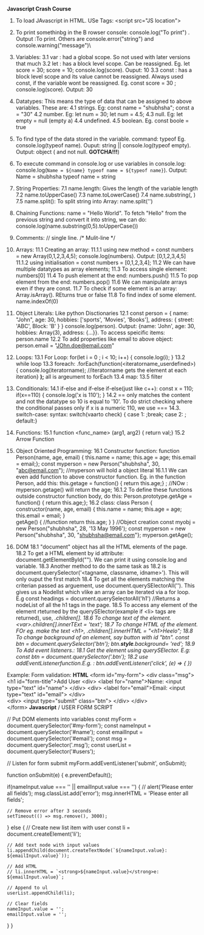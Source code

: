 **Javascript Crash Course**
1. To load JAvascript in HTML. USe Tags: \<script src="JS location"> </script>
2. To print somethinbg in the B  rowser console: console.log("To print") . Output :To print. Others are console.error("string") and console.warning("message")\
3. Variables:
   3.1 var : had a global scope. So not used with later versions that much
   3.2 let : has a block level scope. Can be reassigned. Eg. let score = 30; score = 10; console.log(score). Ouput: 10
   3.3 const : has a block level scope and its value cannot be reassigned. Always used const, if the variable wont be reassigned. Eg. const score = 30 ; console.log(score). Output: 30
4. Datatypes: This means the type of data that can be assigned to above variables. These are:
   4.1 strings. Eg: const name = "shubhsha"; const a = "30"
   4.2 number. Eg: let num = 30; let num = 4.5;
   4.3 null. Eg: let empty = null (empty a)
   4.4 undefined.
   4.5 boolean. Eg. const boole = true
5. To find type of the data stored in the variable. command: typeof <varname> Eg. console.log(typeof name). Ouput: string || console.log(typeof empty). Output: object ( and not null. **GOTCHA!!!**)
6. To execute command in console.log or use variables in console.log: console.log(`Name = ${name} typeof name = ${typeof name}`). Output: Name = shubhsha typeof name = string
7. String Properties:
      7.1 name.length: Gives the length of the variable length
      7.2 name.toUpperCase()
      7.3 name.toLowerCase()
      7.4 name.substring(<startindex>, <length of substring>)
      7.5 name.split(<delimiter>): To split string into Array: name.split('')
9. Chaining Functions:
   name = "Hello World". To fetch "Hello" from the previous string and convert it into string, we can do: console.log(name.substring(0,5).toUpperCase())
10. Comments: // single line. /* Mulit-line */
11. Arrays:
    11.1 Creating an array:
       11.1.1 using new method = const numbers = new Array(0,1,2,3,4,5); console.log(numbers). Output: [0,1,2,3,4,5]
       11.1.2 using initialisation = const numbers = [0,1,2,3,4];
    11.2 We can have multiple datatypes as array elements;
    11.3 To access single element: numbers[0]
    11.4 To push element at the end: numbers.push(<element to add>)
    11.5 To pop element   from the end: numbers.pop()
    11.6 We can manipulate arrays even if they are const.
    11.7 To check if some element is an array: Array.isArray(<varname>). REturns true or false
    11.8 To find index of some element. name.indexOf(0)

12. Object Literals: Like python Disctionaries
    12.1 const person = {
                         name: "John",
                         age: 30,
                         hobbies: ['sports', 'Movies', 'Books'],
                         address: {
                                     street: 'ABC',
                                     Block: 'B'
                                  }
                       }
       console.log(person). Output: {name: 'John', age: 30, hobbies: Array(3), address: {…}}. To access speicific items: person.name
    12.2 To add properties like email to above object: person.email = "JOhn.doe@email.com"
13. Loops:
    13.1 For Loop: for(let i = 0 ; i < 10; i++) { console.log(i); }
    13.2 while loop
    13.3 foreach: <arrayvar>.forEach(function(<iteratorname_userdefined>) { console.log(iteratorname); //iteratorname gets the element at each iteration} **);** all is argeument to forEach
    13.4 map: 
    13.5 filter
14. Conditionals:
    14.1 if-else and if-else if-else(just like c++):
          const x = 110;
          if(x==110) {
             console.log('x is 110');
          }
    14.2 == only matches the content and not the datatype so 10 is equal to '10'. To do strict checking where the conditional passes only if x is a numeric 110, we use ===
    14.3. switch-case: syntax: switch(vaarto check) { case 1: <statements>;break; case 2: <statements>; default:}

15. Functions:
   15.1 function <func_name> (arg1, arg2) { return val;}
   15.2 Arrow Function

16. Object Oriented Programming:
   16.1 Constructor function:
           function Person(name, age, email) { this.name = name; this.age = age; this.email = email;}; const myperson = new Person("shubhsha", 30, "abc@email.com"); //myperson will hold a object literal
      16.1.1  We can even add function to above constructor function. Eg. in the function Person, add this: this.getage = function() { return this.age;} ; //NOw : myperson.getage() will return the age;
      16.1.2  To define these functions outside constructor function body, do this: Person.prototype.getAge = function() { return this.age;};
   16.2 class: class Person {
                               constructor(name, age, email) {
                                  this.name = name;
                                  this.age = age;
                                  this.email = email;
                               }  
                           getAge() { //function
                               return this.age; }
                            }
          //Object creation
          const myobj = new Person("shubhsha", 28, '13 May 1996');
          const myperson = new Person("shubhsha", 30, "shubhsha@email.com"}; myperson.getAge();
    
                        
18. DOM
    18.1 "document" object has all the HTML elements of the page.
    18.2 To get a HTML element by id attribute: document.getElementById("<idname>"). We can print it using console.log and variable.
    18.3 Another method to do the same task as 18.2 is document.querySelector('<tagname, classname, idname>'). This will only ouput the first match
    18.4 To get all the elements matching the criterian passed as arguement, use document.querySElectorAll('<tag>'). This gives us a NodelIst which vlike an array can be iterated via a for loop. E.g const headings = document.querySelectorAll('h1') //Returns a nodeList of all the h1 tags in the page.
    18.5 To access any element of the element rteturned by the querySElector(example if \<li> tags are returned), use, <var>.children[<index>].
    18.6 To change text of the element. \<var>.children[<index>].innerTExt = 'text';
    18.7 To change HTML of the element. FOr eg. make the text \<h1>, <var>.children[<index>].innerHTML = "\<h1>Heelo</h1>";
    18.8 To change background of an element, say button with id "btn". const btn = document.querySelector('btn'); btn.**style**.background= 'red';
    18.9 To Add event listeners.:
       18.1 Get the element using querySElector. E.g: const btn = document.querySelector('.btn');
       18.2 use addEventListenerfunction.E.g. : btn.addEventListener('click', (e) => { <call a funciton that does something on clicked>})

Example: Form validation:
**HTML**
\<form id="my-form">
          \<div class="msg">
                \<h1 id="form-title">Add User</h1>
                \<div>
                    \<label for="name">Name:</label>
                        \<input type="text" id="name"> 
                \</div>
                \<div>
                    \<label for="email">Email:</label>
                    \<input type="text" id="email">
                \</div>    
                \<div>
                    \<input type="submit" class="btn">
                \</div>
            \</div>    
        \</form>
**Javascript**
/ USER FORM SCRIPT

// Put DOM elements into variables
const myForm = document.querySelector('#my-form');
const nameInput = document.querySelector('#name');
const emailInput = document.querySelector('#email');
const msg = document.querySelector('.msg');
const userList = document.querySelector('#users');

// Listen for form submit
myForm.addEventListener('submit', onSubmit);

function onSubmit(e) {
  e.preventDefault();
  
  if(nameInput.value === '' || emailInput.value === '') {
    // alert('Please enter all fields');
    msg.classList.add('error');
    msg.innerHTML = 'Please enter all fields';

    // Remove error after 3 seconds
    setTimeout(() => msg.remove(), 3000);
  } else {
    // Create new list item with user
    const li = document.createElement('li');

    // Add text node with input values
    li.appendChild(document.createTextNode(`${nameInput.value}: ${emailInput.value}`));

    // Add HTML
    // li.innerHTML = `<strong>${nameInput.value}</strong>e: ${emailInput.value}`;

    // Append to ul
    userList.appendChild(li);

    // Clear fields
    nameInput.value = '';
    emailInput.value = '';
  }
}
    
   
   

